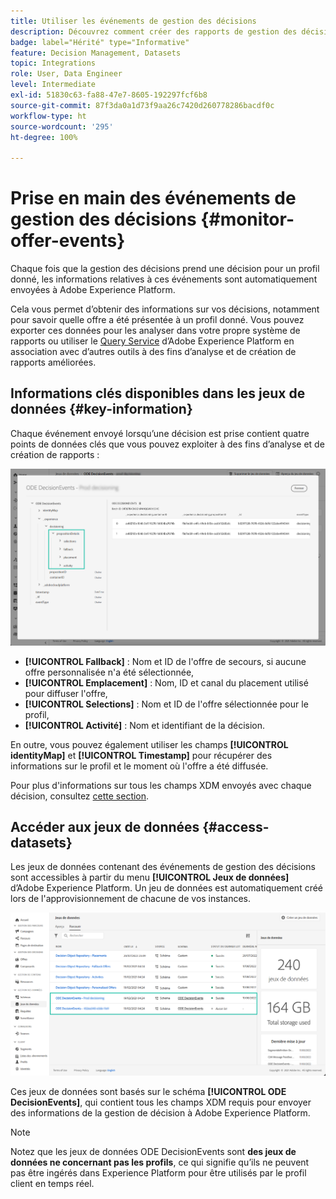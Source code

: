```yaml
---
title: Utiliser les événements de gestion des décisions
description: Découvrez comment créer des rapports de gestion des décisions dans Adobe Experience Platform.
badge: label="Hérité" type="Informative"
feature: Decision Management, Datasets
topic: Integrations
role: User, Data Engineer
level: Intermediate
exl-id: 51830c63-fa88-47e7-8605-192297fcf6b8
source-git-commit: 87f3da0a1d73f9aa26c7420d260778286bacdf0c
workflow-type: ht
source-wordcount: '295'
ht-degree: 100%

---
```


# Prise en main des événements de gestion des décisions {#monitor-offer-events}

Chaque fois que la gestion des décisions prend une décision pour un profil donné, les informations relatives à ces événements sont automatiquement envoyées à Adobe Experience Platform.

Cela vous permet d’obtenir des informations sur vos décisions, notamment pour savoir quelle offre a été présentée à un profil donné. Vous pouvez exporter ces données pour les analyser dans votre propre système de rapports ou utiliser le [Query Service](https://experienceleague.adobe.com/docs/experience-platform/query/home.html?lang=fr) d’Adobe Experience Platform en association avec d’autres outils à des fins d’analyse et de création de rapports améliorées.

## Informations clés disponibles dans les jeux de données {#key-information}

Chaque événement envoyé lorsqu’une décision est prise contient quatre points de données clés que vous pouvez exploiter à des fins d’analyse et de création de rapports :

![](../assets/events-dataset-preview.png)

* **[!UICONTROL Fallback]** : Nom et ID de l&#39;offre de secours, si aucune offre personnalisée n&#39;a été sélectionnée,
* **[!UICONTROL Emplacement]** : Nom, ID et canal du placement utilisé pour diffuser l&#39;offre,
* **[!UICONTROL Selections]** : Nom et ID de l&#39;offre sélectionnée pour le profil,
* **[!UICONTROL Activité]** : Nom et identifiant de la décision.

En outre, vous pouvez également utiliser les champs **[!UICONTROL identityMap]** et **[!UICONTROL Timestamp]** pour récupérer des informations sur le profil et le moment où l&#39;offre a été diffusée.

Pour plus d&#39;informations sur tous les champs XDM envoyés avec chaque décision, consultez [cette section](xdm-fields.md).

## Accéder aux jeux de données {#access-datasets}

Les jeux de données contenant des événements de gestion des décisions sont accessibles à partir du menu **[!UICONTROL Jeux de données]** d’Adobe Experience Platform. Un jeu de données est automatiquement créé lors de l&#39;approvisionnement de chacune de vos instances.

![](../assets/events-datasets-list.png)

Ces jeux de données sont basés sur le schéma **[!UICONTROL ODE DecisionEvents]**, qui contient tous les champs XDM requis pour envoyer des informations de la gestion de décision à Adobe Experience Platform.

>[!NOTE]
>
>Notez que les jeux de données ODE DecisionEvents sont **des jeux de données ne concernant pas les profils**, ce qui signifie qu’ils ne peuvent pas être ingérés dans Experience Platform pour être utilisés par le profil client en temps réel.

